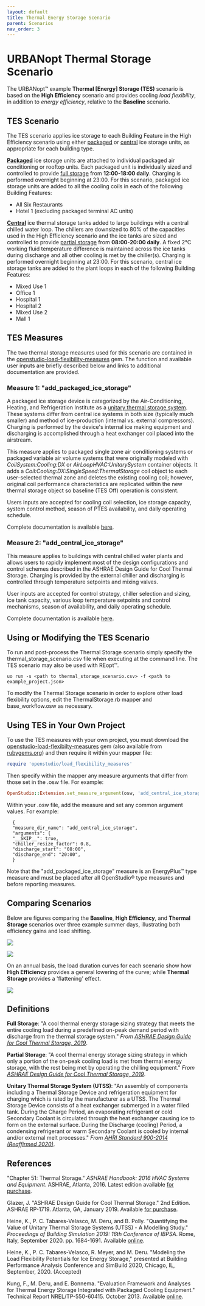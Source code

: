 ```yaml
---
layout: default
title: Thermal Energy Storage Scenario
parent: Scenarios
nav_order: 3
---
```


# URBANopt Thermal Storage Scenario

The URBANopt&trade; example **Thermal [Energy] Storage (TES)** scenario is based on the **High Efficiency** scenario and provides cooling *load flexibility*, in addition to *energy efficiency*, relative to the **Baseline** scenario.

## TES Scenario

The TES scenario applies ice storage to each Building Feature in the High Efficiency scenario using either [packaged](#ptes) or [central](#its) ice storage units, as appropriate for each building type.

[**Packaged**](#ptes) ice storage units are attached to individual packaged air conditioning or rooftop units. Each packaged unit is individually sized and controlled to provide [full storage](#full) from **12:00-18:00 daily**. Charging is performed overnight beginning at 23:00. For this scenario, packaged ice storage units are added to all the cooling coils in each of the following Building Features:

- All Six Restaurants
- Hotel 1 (excluding packaged terminal AC units)

[**Central**](#its) ice thermal storage tanks added to large buildings with a central chilled water loop. The chillers are downsized to 80% of the capacities used in the High Efficiency scenario and the ice tanks are sized and controlled to provide [partial storage](#partial) from **08:00-20:00 daily**. A fixed 2&deg;C working fluid temperature difference is maintained across the ice tanks during discharge and all other cooling is met by the chiller(s). Charging is performed overnight beginning at 23:00. For this scenario, central ice storage tanks are added to the plant loops in each of the following Building Features:

- Mixed Use 1
- Office 1
- Hospital 1
- Hospital 2
- Mixed Use 2
- Mall 1

## TES Measures

The two thermal storage measures used for this scenario are contained in the [openstudio-load-flexibility-measures](https://github.com/NREL/openstudio-load-flexibility-measures-gem "GitHub Repository") gem. The function and available user inputs are briefly described below and links to additional documentation are provided.

### <a name="ptes"></a> Measure 1: "add_packaged_ice_storage"


A packaged ice storage device is categorized by the Air-Conditioning, Heating, and Refrigeration Institute as a [unitary thermal storage system](#utss). These systems differ from central ice systems in both size (typically much smaller) and method of ice-production (internal vs. external compressors). Charging is performed by the device's internal ice making equipment and discharging is accomplished through a heat exchanger coil placed into the airstream.

This measure applies to packaged single zone air conditioning systems or packaged variable air volume systems that were originally modeled with *CoilSystem:Cooling:DX* or *AirLoopHVAC:UnitarySystem* container objects. It adds a *Coil:Cooling:DX:SingleSpeed:ThermalStorage* coil object to each user-selected thermal zone and deletes the existing cooling coil; however, original coil performance characteristics are replicated within the new thermal storage object so baseline (TES Off) operation is consistent.

Users inputs are accepted for cooling coil selection, ice storage capacity, system control method, season of PTES availability, and daily operating schedule.

Complete documentation is available [here](https://github.com/NREL/openstudio-load-flexibility-measures-gem/tree/master/lib/measures/add_packaged_ice_storage).

### <a name="its"></a> Measure 2: "add_central_ice_storage"

This measure applies to buildings with central chilled water plants and allows users to rapidly implement most of the design configurations and control schemes described in the ASHRAE Design Guide for Cool Thermal Storage. Charging is provided by the external chiller and discharging is controlled through temperature setpoints and mixing valves.

User inputs are accepted for control strategy, chiller selection and sizing, ice tank capacity, various loop temperature setpoints and control mechanisms, season of availability, and daily operating schedule.

Complete documentation is available [here](https://github.com/NREL/openstudio-load-flexibility-measures-gem/blob/master/lib/measures/add_central_ice_storage/docs/Ice%20Measure%20Implementation%20Guide.pdf).

## Using or Modifying the TES Scenario

To run and post-process the Thermal Storage scenario simply specify the thermal_storage_scenario.csv file when executing at the command line. The TES scenario may also be used with REopt&trade;.

```
uo run -s <path to thermal_storage_scenario.csv> -f <path to example_project.json>
```

To modify the Thermal Storage scenario in order to explore other load flexibility options, edit the ThermalStorage.rb mapper and base_workflow.osw as necessary.

## Using TES in Your Own Project

To use the TES measures with your own project, you must download the [openstudio-load-flexibilty-measures](https://github.com/NREL/openstudio-load-flexibility-measures-gem "GitHub Repository") gem (also available from [rubygems.org](https://rubygems.org/gems/openstudio-load-flexibility-measures "RubyGems Download")) and then require it within your mapper file:

```ruby
require 'openstudio/load_flexibility_measures'
```

Then specify within the mapper any measure arguments that differ from those set in the .osw file. For example:

```ruby
OpenStudio::Extension.set_measure_argument(osw, 'add_central_ice_storage', 'storage_capacity', 1500)
```

Within your .osw file, add the measure and set any common argument values. For example:

```
  {
  "measure_dir_name": "add_central_ice_storage",
  "arguments": {
  "__SKIP__": true,
  "chiller_resize_factor": 0.8,
  "discharge_start": "08:00",
  "discharge_end": "20:00",
  }
```

Note that the "add_packaged_ice_storage" measure is an EnergyPlus&trade; type measure and must be placed after all OpenStudio&reg; type measures and before reporting measures.

## Comparing Scenarios

Below are figures comparing the **Baseline**, **High Efficiency**, and **Thermal Storage** scenarios over three example summer days, illustrating both efficiency gains and load shifting.

![](electric.png)

![](cooling.png)

On an annual basis, the load duration curves for each scenario show how **High Efficiency** provides a general lowering of the curve; while **Thermal Storage** provides a 'flattening' effect.

![](ld.png)

## Definitions

<a name="full"></a> **Full Storage**: "A cool thermal energy storage sizing strategy that meets the entire cooling load during a predefined on-peak demand period with discharge from the thermal storage system." *From [ASHRAE Design Guide for Cool Thermal Storage, 2019](https://www.techstreet.com/ashrae/standards/ashrae-design-guide-for-cool-thermal-storage-2nd-ed?product_id=2046532 "ASHRAE Bookstore")*.

<a name="partial"></a> **Partial Storage**: "A cool thermal energy storage sizing strategy in which only a portion of the on-peak cooling load is met from thermal energy storage, with the rest being met by operating the chilling equipment." *From [ASHRAE Design Guide for Cool Thermal Storage, 2019](https://www.techstreet.com/ashrae/standards/ashrae-design-guide-for-cool-thermal-storage-2nd-ed?product_id=2046532 "ASHRAE Bookstore")*.

<a name="utss"></a> **Unitary Thermal Storage System (UTSS)**: "An assembly of components including a Thermal Storage Device and refrigeration equipment for charging which is rated by the manufacturer as a UTSS. The Thermal Storage Device consists of a heat exchanger submerged in a water filled tank. During the Charge Period, an evaporating refrigerant or cold Secondary Coolant is circulated through the heat exchanger causing ice to form on the external surface. During the Discharge (cooling) Period, a condensing refrigerant or warm Secondary Coolant is cooled by internal and/or external melt processes." *From [AHRI Standard 900-2014 (Reaffirmed 2020)](http://www.ahrinet.org/App_Content/ahri/files/STANDARDS/ANSI/ANSI_AHRI_Standard_900_I-P_2014.pdf "AHRI Standard 900")*.

## References

"Chapter 51: Thermal Storage." *ASHRAE Handbook: 2016 HVAC Systems and Equipment*. ASHRAE, Atlanta, 2016. Latest edition available [for purchase](https://www.techstreet.com/ashrae/standards/s50-thermal-storage-si?product_id=2121409 "ASHRAE Bookstore").

Glazer, J. "ASHRAE Design Guide for Cool Thermal Storage." 2nd Edition. ASHRAE RP-1719. Atlanta, GA, January 2019. Available [for purchase](https://www.techstreet.com/ashrae/standards/ashrae-design-guide-for-cool-thermal-storage-2nd-ed?product_id=2046532 "ASHRAE Bookstore").

Heine, K., P. C. Tabares-Velasco, M. Deru, and B. Polly. "Quantifying the Value of Unitary Thermal Storage Systems (UTSS) - A Modelling Study." *Proceedings of Building Simulation 2019: 16th Conference of IBPSA*. Rome, Italy, September 2020. pp. 1684-1691. Available [online](http://www.ibpsa.org/proceedings/BS2019/BS2019_210505.pdf "Download Conference Paper (.pdf)").

Heine, K., P. C. Tabares-Velasco, R. Meyer, and M. Deru. "Modeling the Load Flexibility Potentials for Ice Energy Storage," presented at Building Performance Analysis Conference and SimBuild 2020, Chicago, IL, September, 2020. (Accepted)

Kung, F., M. Deru, and E. Bonnema. "Evaluation Framework and Analyses for Thermal Energy Storage Integrated with Packaged Cooling Equipment." Technical Report NREL/TP-550-60415. October 2013. Available [online](https://www.nrel.gov/docs/fy14osti/60415.pdf "Download Report (.pdf)").
